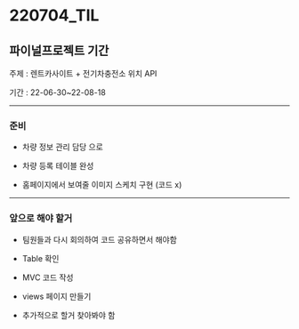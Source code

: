 # 220704_TIL

## 파이널프로젝트 기간

주제 : 렌트카사이트 + 전기차충전소 위치 API

기간 : 22-06-30~22-08-18

----

### 준비

- 차량 정보 관리 담당 으로 

- 차량 등록 테이블 완성 

- 홈페이지에서 보여줄 이미지 스케치 구현 (코드 x)

-----

### 앞으로 해야 할거

- 팀원들과 다시 회의하여 코드 공유하면서 해야함

- Table 확인 

- MVC 코드 작성

- views 페이지 만들기

- 추가적으로 할거 찾아봐야 함
